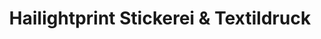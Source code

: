 ---
title: "Hailightprint Stickerei & Textildruck"
url: /haan/hailightprint-stickerei-und-textildruck/
shop: Kleidung
---